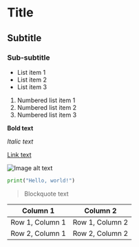 # Title

## Subtitle

### Sub-subtitle

- List item 1
- List item 2
- List item 3

1. Numbered list item 1
2. Numbered list item 2
3. Numbered list item 3

**Bold text**

*Italic text*

[Link text](https://www.example.com)

![Image alt text](https://www.example.com/image.jpg)

```python
print("Hello, world!")
```

> Blockquote text

| Column 1 | Column 2 |
| -------- | -------- |
| Row 1, Column 1 | Row 1, Column 2 |
| Row 2, Column 1 | Row 2, Column 2 |